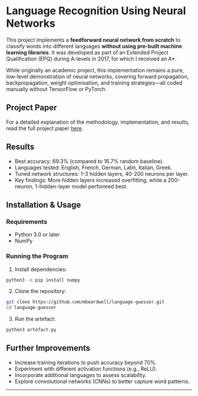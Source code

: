 # Language Recognition Using Neural Networks

This project implements a **feedforward neural network from scratch** to classify words into different languages **without using pre-built machine learning libraries**. It was developed as part of an Extended Project Qualification (EPQ) during A-levels in 2017, for which I received an A\*.

While originally an academic project, this implementation remains a pure, low-level demonstration of neural networks, covering forward propagation, backpropagation, weight optimisation, and training strategies—all coded manually without TensorFlow or PyTorch.

## Project Paper
For a detailed explanation of the methodology, implementation, and results, read the full project paper [here](./docs/Neural_Network_Language_Classifier.pdf).

## Results
- Best accuracy: 69.3% (compared to 16.7% random baseline).
- Languages tested: English, French, German, Latin, Italian, Greek.
- Tuned network structures: 1-3 hidden layers, 40-200 neurons per layer.
- Key findings: More hidden layers increased overfitting, while a 200-neuron, 1-hidden-layer model performed best.

## Installation & Usage
### Requirements
- Python 3.0 or later
- NumPy

### Running the Program
1. Install dependencies:
```bash
python3 -m pip install numpy
```

2. Clone the repository:
```bash
git clone https://github.com/mbeardwell/language-guesser.git
cd language-guesser
```

3.  Run the artefact:
```bash
python3 artefact.py
```

Further Improvements
-----------------------

*   Increase training iterations to push accuracy beyond 70%.
*   Experiment with different activation functions (e.g., ReLU).
*   Incorporate additional languages to assess scalability.
*   Explore convolutional networks (CNNs) to better capture word patterns.

* * *

